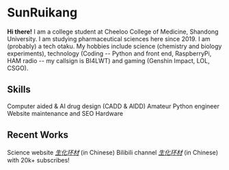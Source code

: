 # SunRuikang

**Hi there!**
I am a college student at Cheeloo College of Medicine, Shandong University. I am studying pharmaceutical sciences here since 2019.
I am (probably) a tech otaku. My hobbies include science (chemistry and biology experiments), technology (Coding -- Python and front end, RaspberryPi, HAM radio -- my callsign is BI4LWT) and gaming (Genshin Impact, LOL, CSGO).

## Skills
Computer aided & AI drug design (CADD & AIDD)
Amateur Python engineer
Website maintenance and SEO
Hardware

## Recent Works
Science website *[生化环材](https://shhc.tech)* (in Chinese)
Bilibili channel *[生化环材](https://shhc.tech)* (in Chinese) with 20k+ subscribes!

<!--
**RuikangSun/RuikangSun** is a ✨ _special_ ✨ repository because its `README.md` (this file) appears on your GitHub profile.

Here are some ideas to get you started:

- 🔭 I’m currently working on ...
- 🌱 I’m currently learning ...
- 👯 I’m looking to collaborate on ...
- 🤔 I’m looking for help with ...
- 💬 Ask me about ...
- 📫 How to reach me: ...
- 😄 Pronouns: ...
- ⚡ Fun fact: ...
-->
